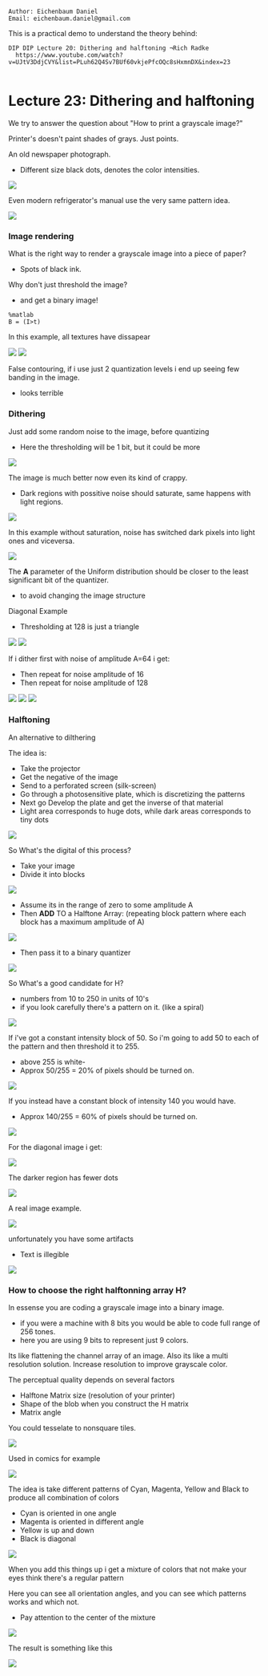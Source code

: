 ```
Author: Eichenbaum Daniel
Email: eichenbaum.daniel@gmail.com
```
This is a practical demo to understand the theory behind:
```
DIP DIP Lecture 20: Dithering and halftoning ¬Rich Radke
  https://www.youtube.com/watch?v=UJtV3DdjCVY&list=PLuh62Q4Sv7BUf60vkjePfcOQc8sHxmnDX&index=23


```

# Lecture 23: Dithering and halftoning
We try to answer the question about "How to print a grayscale image?"

Printer's doesn't paint shades of grays. Just points.

An old newspaper photograph.
- Different size black dots, denotes the color intensities.

![](1_ink.jpg)

Even modern refrigerator's manual use the very same pattern idea.

![](2_ink.jpg)


### Image rendering 

What is the right way to render a grayscale image into a piece of paper?
- Spots of black ink.

Why don't just threshold the image?
- and get a binary image!
```
%matlab
B = (I>t)
```

In this example, all textures have dissapear

![](3_ink.jpg)
![](4_ink.jpg)

False contouring, if i use just 2 quantization levels i end up seeing few banding in the image.
- looks terrible


### Dithering
Just add some random noise to the image, before quantizing
- Here the thresholding will be 1 bit, but it could be more

![](5_ink.jpg)

The image is much better now even its kind of crappy.
- Dark regions with possitive noise should saturate, same happens with light regions.

![](6_ink.jpg)

In this example without saturation, noise has switched dark pixels into light ones and viceversa.

![](7_ink.jpg)

The **A** parameter of the Uniform distribution should be closer to the least significant bit of the quantizer.
- to avoid changing the image structure



Diagonal Example
- Thresholding at 128 is just a triangle
  
![](8_ink.jpg)
![](9_ink.jpg)

If i dither first with noise of amplitude A=64 i get:
- Then repeat for noise amplitude of 16
- Then repeat for noise amplitude of 128
    
![](10_ink.jpg)
![](11_ink.jpg)
![](12_ink.jpg)




### Halftoning
An alternative to dilthering

The idea is:
- Take the projector
- Get the negative of the image
- Send to a perforated screen (silk-screen)
- Go through a photosensitive plate, which is discretizing the patterns
- Next go Develop the plate and get the inverse of that material
- Light area corresponds to huge dots, while dark areas corresponds to tiny dots


![](13_ink.jpg)

So What's the digital of this process?
- Take your image
- Divide it into blocks

![](14_ink.jpg)

- Assume its in the range of zero to some amplitude A
- Then **ADD** TO a Halftone Array: (repeating block pattern where each block has a maximum amplitude of A)

![](15_ink.jpg)

- Then pass it to a binary quantizer

![](16_ink.jpg)

So What's a good candidate for H?
- numbers from 10 to 250 in units of 10's
- if you look carefully there's a pattern on it. (like a spiral)

![](17_ink.jpg)

If i've got a constant intensity block of 50. So i'm going to add 50 to each of the pattern and then threshold it to 255.
- above 255 is white-
- Approx 50/255 = 20% of pixels should be turned on.

![](18_ink.jpg)

If you instead have a constant block of intensity 140 you would have.
- Approx 140/255 = 60% of pixels should be turned on.

![](19_ink.jpg)



For the diagonal image i get:

![](20_ink.jpg)

The darker region has fewer dots

![](21_ink.jpg)

A real image example.
  
![](22_ink.jpg)

unfortunately you have some artifacts
- Text is illegible
  
![](23_ink.jpg)

### How to choose the right halftonning array H?
In essense you are coding a grayscale image into a binary image. 
- if you were a machine with 8 bits you would be able to code full range of 256 tones.
- here you are using 9 bits to represent just 9 colors.

Its like flattening the channel array of an image. 
Also its like a multi resolution solution. Increase resolution to improve grayscale color.


The perceptual quality depends on several factors
- Halftone Matrix size (resolution of your printer)
- Shape of the blob when you construct the H matrix
- Matrix angle

You could tesselate to nonsquare tiles.

![](24_ink.jpg)

Used in comics for example

![](25_ink.jpg)

The idea is take different patterns of Cyan, Magenta, Yellow and Black to produce all combination of colors
- Cyan is oriented in one angle
- Magenta is oriented in different angle
- Yellow is up and down
- Black is diagonal

![](26_ink.jpg)

When you add this things up i get a mixture of colors that not make your eyes think there's a regular pattern


Here you can see all orientation angles, and you can see which patterns works and which not.
- Pay attention to the center of the mixture

![](27_ink.jpg)



The result is something like this

![](28_ink.jpg)



